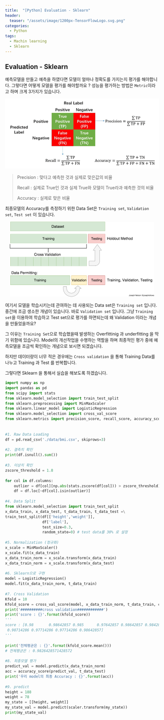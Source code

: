 ```yaml
---
title:  "[Python] Evaluation - Sklearn"
header:
  teaser: "/assets/image/1200px-TensorFlowLogo.svg.png"
categories: 
  - Python
tags:
  - Machin learning
  - Sklearn
---
```

## Evaluation - Sklearn

예측모델을 만들고 예측을 하였다면 모델이 얼마나 정확도를 가지는지 평가를 해야합니다. 그렇다면 어떻게 모델을 평가를 해야할까요 ? 성능을 평가하는 방법은 `Metric`이라고 하며 크게 3가지가 있습니다. 

<p align ='center'><img src="../../assets/image/Calculation-of-Precision-Recall-and-Accuracy-in-the-confusion-matrix.ppm" alt="Calculation of Precision, Recall and Accuracy in the confusion matrix. |  Download Scientific Diagram" style="zoom: 67%;" /></p>

> Precision :  맞다고 예측한 것과 실제로 맞은값의 비율
>
> Recall : 실제로 True인 것과 실제 True와 모델이 True라과 예측한 것의 비율
>
> Accuracy : 실제로 맞은 비율







최종모델의 Accuracy를 측정하기 위한 Data Set은 `Training set`, `Validation set`, `Test set` 이 있습니다. 

<p align='center'><img src="../../assets/image/Dataset.png" alt="Clase 6 Machine Learning" style="zoom:50%;" /></p>

여기서 모델을 학습시키는데 관여하는 데 사용되는 Data set은 `Training set` 입니다. 중간에 조금 생소한 개념이 있습니다. 바로 `Validation set` 입니다. 그냥 `Training set`을 이용하여 학습하고 Test set으로 평가를 하면되는데 왜 Validation 이라는 개념을 만들었을까요? 

그 이유는 `Training Set`으로 학습했을때 발생하는 Overfittinig 과 underfitting 을 막기 위함에 있습니다. Model의 개선작업을 수행하는 역할을 하며 최종적인 평가 중에 예측모델을 조금씩 확인하는 개념으로 보시면 되겠습니다. 

하지만 데이터량이 너무 적은 경우에는  `Cross validation` 을 통해 Training Data를 나누고 Training 과 Test 를 반복합니다.

그렇다면 Sklearn 을 통해서 실습을 해보도록 하겠습니다. 

```python
import numpy as np
import pandas as pd
from scipy import stats
from sklearn.model_selection import train_test_split
from sklearn.preprocessing import MinMaxScaler
from sklearn.linear_model import LogisticRegression
from sklearn.model_selection import cross_val_score
from sklearn.metrics import precision_score, recall_score, accuracy_score


#1. Raw Data Loading
df = pd.read_csv('./data/bmi.csv', skiprows=3)

#2. 결측치 확인
print(df.isnull().sum())

#3. 이상치 확인
zscore_threshold = 1.8

for col in df.columns:
    outlier = df[col][np.abs(stats.zscore(df[col])) > zscore_threshold]
    df = df.loc[~df[col].isin(outlier)]

#4. Data Split
from sklearn.model_selection import train_test_split
x_data_train, x_data_test, t_data_train, t_data_test =\
train_test_split(df[['height','weight']], 
                 df['label'], 
                 test_size=0.3, 
                 random_state=0) # test data를 30% 로 설정

#5. Normalization (정규화)
x_scale = MinMaxScaler()
x_scale.fit(x_data_train)
x_data_train_norm = x_scale.transform(x_data_train)
x_data_train_norm = x_scale.transform(x_data_test)

#6. Sklearn으로 구현
model = LogisticRegression()
model.fit(x_data_train_norm, t_data_train)

#7. Cross Validation
Kfold = 10
Kfold_score = cross_val_score(model, x_data_train_norm, t_data_train, cv=Kfold)
print('##########cross validation############')
print('score : {}'.format(kfold_score))
'''
score : [0.98       0.98642857 0.985      0.97642857 0.98642857 0.98428571
 0.98714286 0.97714286 0.97714286 0.98642857]
'''

print('전체평균은 : {}'.format(kfold_score.mean())) 
# 전체평균은 : 0.9826428571428572

#8. 최종모델 평가
predict_val = model.predict(x_data_train_norm)
acc = accuracy_score(predict_val, t_data_test)
print('우리 model의 최종 Accuracy : {}'.format(acc))

#9. predict
height = 188
weight = 78
my_state = [[height, weight]]
my_state_val = model.predict(scaler.transform(my_state))
print(my_state_val)
```

